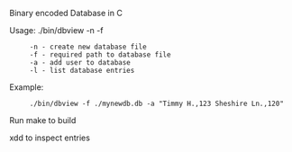 Binary encoded Database in C

Usage: ./bin/dbview -n -f <database file>

         -n - create new database file
         -f - required path to database file
         -a - add user to database
         -l - list database entries

Example:

         ./bin/dbview -f ./mynewdb.db -a "Timmy H.,123 Sheshire Ln.,120"

Run make to build

xdd <database file> to inspect entries
